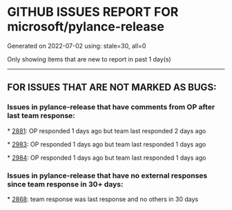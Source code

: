 
# GITHUB ISSUES REPORT FOR microsoft/pylance-release


Generated on 2022-07-02 using: stale=30, all=0


Only showing items that are new to report in past 1 day(s)


---

## FOR ISSUES THAT ARE NOT MARKED AS BUGS:


### Issues in pylance-release that have comments from OP after last team response:


\* [2881](https://github.com/microsoft/pylance-release/issues/2881 "Poor performance with semantic highlighting."): OP responded 1 days ago but team last responded 2 days ago

\* [2983](https://github.com/microsoft/pylance-release/issues/2983 "Extension causes high cpu load"): OP responded 1 days ago but team last responded 1 days ago

\* [2984](https://github.com/microsoft/pylance-release/issues/2984 "Generic type parameters don't work with Union types"): OP responded 1 days ago but team last responded 1 days ago

### Issues in pylance-release that have no external responses since team response in 30+ days:


\* [2868](https://github.com/microsoft/pylance-release/issues/2868 "Autocomplete not working properly for inherited classes - Ubuntu"): team response was last response and no others in 30 days
